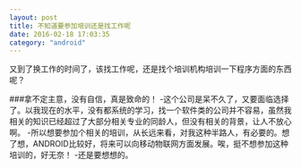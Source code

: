 ```yaml
---
layout: post
title: 不知道要参加培训还是找工作呢
date: 2016-02-18 17:03:35
category: "android"
---
```


又到了换工作的时间了，该找工作呢，还是找个培训机构培训一下程序方面的东西呢？

###拿不定主意，没有自信，真是致命的！
-这个公司是呆不久了，又要面临选择了。以我现在的水平，没有都系统的学习，找一个软件类的公司并不容易，虽然我相关的知识已经超过了大部分相关专业的同龄人，但没有相关的背景，让人不放心啊。
-所以想要参加个相关的培训，从长远来看，对我这种半路人，有必要的。想了想，ANDROID比较好，将来可以向移动物联网方面发展。唉，挺不想参加这种培训的，好无奈！
-还是要想想的。
